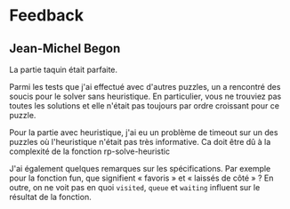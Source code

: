 # Feedback

## Jean-Michel Begon

La partie taquin était parfaite. 

Parmi les tests que j'ai effectué avec d'autres puzzles, un a rencontré des soucis pour le solver sans heuristique. En particulier, vous ne trouviez pas toutes les solutions et elle n'était pas toujours par ordre croissant pour ce puzzle.

Pour la partie avec heuristique, j'ai eu un problème de timeout sur un des puzzles où l'heuristique n'était pas très informative. Ca doit être dû à la complexité de la fonction rp-solve-heuristic

J'ai également quelques remarques sur les spécifications. Par exemple pour la fonction fun, que signifient « favoris » et « laissés de côté » ? En outre, on ne voit pas en quoi `visited`, `queue` et `waiting` influent sur le résultat de la fonction.